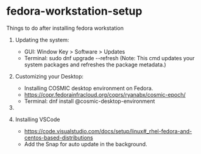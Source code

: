 # fedora-workstation-setup
Things to do after installing fedora workstation

1. Updating the system:
    - GUI: Window Key > Software > Updates
    - Terminal: sudo dnf upgrade --refresh (Note: This cmd updates your system packages and refreshes the package metadata.)
  
2. Customizing your Desktop:
    - Installing COSMIC desktop environment on Fedora.
    - https://copr.fedorainfracloud.org/coprs/ryanabx/cosmic-epoch/
    - Terminal: dnf install @cosmic-desktop-environment
3. 
  
4. Installing VSCode
    - https://code.visualstudio.com/docs/setup/linux#_rhel-fedora-and-centos-based-distributions
    - Add the Snap for auto update in the background.
